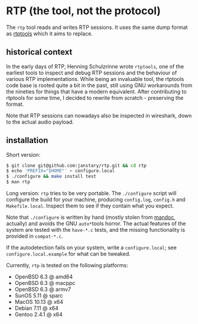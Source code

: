 # RTP (the tool, not the protocol)

The `rtp` tool reads and writes RTP sessions.
It uses the same dump format as 
[rtptools](https://github.com/columbia-irt/rtptools)
which it aims to replace.

## historical context

In the early days of RTP, Henning Schulzrinne wrote `rtptools`,
one of the earliest tools to inspect and debug RTP sessions
and the behaviour of various RTP implementations.
While being an invaluable tool, the rtptools code base
is rooted quite a bit in the past, still using GNU workarounds
from the nineties for things that have a modern equivalent.
After contributing to rtptools for some time,
I decided to rewrite from scratch - preserving the format.

Note that RTP sessions can nowadays also be inspected in wireshark,
down to the actual audio payload.

## installation

Short version:

```sh
$ git clone git@github.com:janstary/rtp.git && cd rtp
$ echo 'PREFIX="$HOME"' > configure.local
$ ./configure && make install test
$ man rtp
```

Long version: `rtp` tries to be very portable.
The `./configure` script will configure the build for your machine,
producing `config.log`, `config.h` and `Makefile.local`.
Inspect them to see if they contain what you expect.

Note that `./configure` is written by hand (mostly stolen from
[mandoc](http://mandoc.bsd.lv/), actually) and avoids the
GNU `auto*`tools horror. The actual features of the system
are tested with the `have-*.c` tests, and the missing
functionality is provided in `compat-*.c`.

If the autodetection fails on your system, write a `configure.local`;
see `configure.local.example` for what can be tweaked.

Currently, `rtp` is tested on the following platforms:

* OpenBSD 6.3 @ amd64
* OpenBSD 6.3 @ macppc
* OpenBSD 6.3 @ armv7
* SunOS 5.11 @ sparc
* MacOS 10.13 @ x64
* Debian 7.11 @ x64
* Gentoo 2.4.1 @ x64
